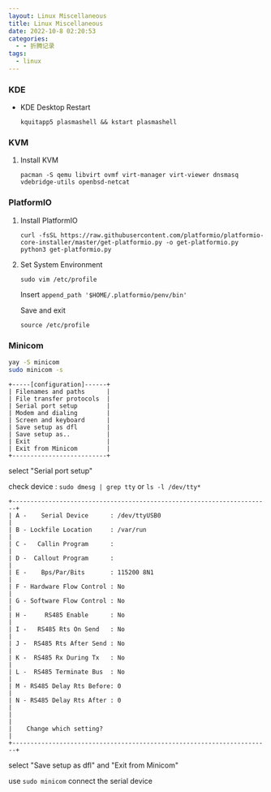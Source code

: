 ```yaml
---
layout: Linux Miscellaneous
title: Linux Miscellaneous
date: 2022-10-8 02:20:53
categories:
  - - 折腾记录
tags: 
  - linux
---
```

### KDE

- KDE Desktop Restart

    `kquitapp5 plasmashell && kstart plasmashell`

### KVM

1. Install KVM

    ``` pacman -S qemu libvirt ovmf virt-manager virt-viewer dnsmasq vdebridge-utils openbsd-netcat ```

### PlatformIO

1. Install PlatformIO

    ```
    curl -fsSL https://raw.githubusercontent.com/platformio/platformio-core-installer/master/get-platformio.py -o get-platformio.py
    python3 get-platformio.py
    ```

2. Set System Environment

    ```
    sudo vim /etc/profile
    ```

    Insert ```append_path '$HOME/.platformio/penv/bin'```

    Save and exit

    ```
    source /etc/profile
    ```

### Minicom

```bash
yay -S minicom
sudo minicom -s
```

```
+-----[configuration]------+
| Filenames and paths      |
| File transfer protocols  |
| Serial port setup        |
| Modem and dialing        |
| Screen and keyboard      |
| Save setup as dfl        |
| Save setup as..          |
| Exit                     |
| Exit from Minicom        |
+--------------------------+
```

select "Serial port setup"

check device : ``` sudo dmesg | grep tty ``` or ``` ls -l /dev/tty* ```

```
+-----------------------------------------------------------------------+
| A -    Serial Device      : /dev/ttyUSB0                              |
| B - Lockfile Location     : /var/run                                  |
| C -   Callin Program      :                                           |
| D -  Callout Program      :                                           |
| E -    Bps/Par/Bits       : 115200 8N1                                |
| F - Hardware Flow Control : No                                        |
| G - Software Flow Control : No                                        |
| H -     RS485 Enable      : No                                        |
| I -   RS485 Rts On Send   : No                                        |
| J -  RS485 Rts After Send : No                                        |
| K -  RS485 Rx During Tx   : No                                        |
| L -  RS485 Terminate Bus  : No                                        |
| M - RS485 Delay Rts Before: 0                                         |
| N - RS485 Delay Rts After : 0                                         |
|                                                                       |
|    Change which setting?                                              |
+-----------------------------------------------------------------------+
```

select "Save setup as dfl" and "Exit from Minicom"

use ``` sudo minicom ``` connect the serial device